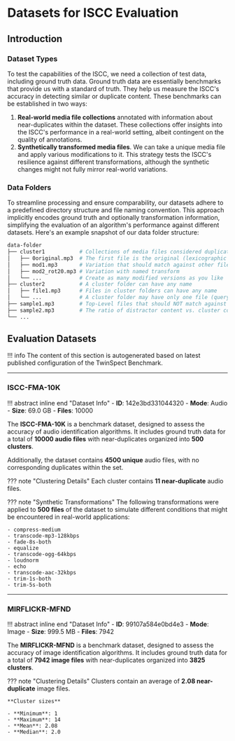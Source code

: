 # Datasets for ISCC Evaluation

## Introduction

### Dataset Types

To test the capabilities of the ISCC, we need a collection of test data, including ground truth
data. Ground truth data are essentially benchmarks that provide us with a standard of truth. They
help us measure the ISCC's accuracy in detecting similar or duplicate content. These benchmarks can
be established in two ways:

1. **Real-world media file collections** annotated with information about near-duplicates within the
   dataset. These collections offer insights into the ISCC's performance in a real-world setting,
   albeit contingent on the quality of annotations.
1. **Synthetically transformed media files**. We can take a unique media file and apply various
   modifications to it. This strategy tests the ISCC's resilience against different transformations,
   although the synthetic changes might not fully mirror real-world variations.

### Data Folders

To streamline processing and ensure comparability, our datasets adhere to a predefined directory
structure and file naming convention. This approach implicitly encodes ground truth and optionally
transformation information, simplifying the evaluation of an algorithm's performance against
different datasets. Here's an example snapshot of our data folder structure:

```bash
data-folder
├── cluster1           # Collections of media files considered duplicates
│   ├── 0original.mp3  # The first file is the original (lexicographic porder)
│   ├── mod1.mp3       # Variation that should match against other files in the cluster
│   ├── mod2_rot20.mp3 # Variation with named transform
│   └── ...            # Create as many modified versions as you like
├── cluster2           # A cluster folder can have any name
│   ├── file1.mp3      # Files in cluster folders can have any name
│   └── ...            # A cluster folder may have only one file (query with no match)
├── sample1.mp3        # Top-Level files that should NOT match against any other files
├── sample2.mp3        # The ratio of distractor content vs. cluster content is relevant for metrics
└── ...
```

## Evaluation Datasets

!!! info
    The content of this section is autogenerated based on latest published configuration of the
    TwinSpect Benchmark.

______________________________________________________________________

### ISCC-FMA-10K

!!! abstract inline end "Dataset Info"
    - **ID**: 142e3bd331044320
    - **Mode**: Audio
    - **Size**: 69.0 GB
    - **Files**: 10000

The **ISCC-FMA-10K** is a benchmark dataset, designed to assess the accuracy of audio identification
algorithms. It includes ground truth data for a total of **10000 audio files** with near-duplicates
organized into **500 clusters**.

Additionally, the dataset contains **4500 unique** audio files, with no corresponding duplicates
within the set.

??? note "Clustering Details"
    Each cluster contains **11 near-duplicate** audio files.

??? note "Synthetic Transformations"
    The following transformations were applied to **500 files** of the dataset to simulate different
    conditions that might be encountered in real-world applications:

    - compress-medium
    - transcode-mp3-128kbps
    - fade-8s-both
    - equalize
    - transcode-ogg-64kbps
    - loudnorm
    - echo
    - transcode-aac-32kbps
    - trim-1s-both
    - trim-5s-both

______________________________________________________________________

### MIRFLICKR-MFND

!!! abstract inline end "Dataset Info"
    - **ID**: 99107a584e0bd4e3
    - **Mode**: Image
    - **Size**: 999.5 MB
    - **Files**: 7942

The **MIRFLICKR-MFND** is a benchmark dataset, designed to assess the accuracy of image
identification algorithms. It includes ground truth data for a total of **7942 image files** with
near-duplicates organized into **3825 clusters**.

??? note "Clustering Details"
    Clusters contain an average of **2.08 near-duplicate** image files.

    **Cluster sizes**

    - **Minimum**: 1
    - **Maximum**: 14
    - **Mean**: 2.08
    - **Median**: 2.0
